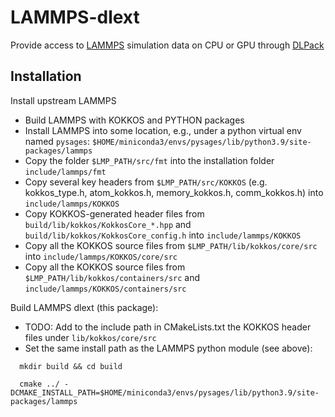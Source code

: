 # LAMMPS-dlext

Provide access to [LAMMPS](https://www.lammps.org) simulation data on CPU or GPU through [DLPack](https://github.com/dmlc/dlpack)

## Installation

Install upstream LAMMPS
* Build LAMMPS with KOKKOS and PYTHON packages
* Install LAMMPS into some location, e.g., under a python virtual env named ```pysages```: ```$HOME/miniconda3/envs/pysages/lib/python3.9/site-packages/lammps```
* Copy the folder ```$LMP_PATH/src/fmt``` into the installation folder ```include/lammps/fmt```
* Copy several key headers from ```$LMP_PATH/src/KOKKOS``` (e.g. kokkos_type.h, atom_kokkos.h, memory_kokkos.h, comm_kokkos.h) into ```include/lammps/KOKKOS```
* Copy KOKKOS-generated header files from ```build/lib/kokkos/KokkosCore_*.hpp``` and ```build/lib/kokkos/KokkosCore_config.h```  into ```include/lammps/KOKKOS```
* Copy all the KOKKOS source files from ```$LMP_PATH/lib/kokkos/core/src```  into ```include/lammps/KOKKOS/core/src```
* Copy all the KOKKOS source files from ```$LMP_PATH/lib/kokkos/containers/src``` and ```include/lammps/KOKKOS/containers/src```

Build LAMMPS dlext (this package):

* TODO: Add to the include path in CMakeLists.txt the KOKKOS header files under ```lib/kokkos/core/src```
* Set the same install path as the LAMMPS python module (see above):
```
  mkdir build && cd build

  cmake ../ -DCMAKE_INSTALL_PATH=$HOME/miniconda3/envs/pysages/lib/python3.9/site-packages/lammps
```
